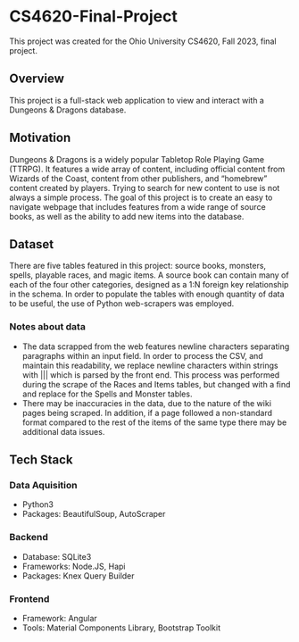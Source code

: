 # CS4620-Final-Project
This project was created for the Ohio University CS4620, Fall 2023, final project.

## Overview
This project is a full-stack web application to view and interact with a Dungeons & Dragons database.

## Motivation
Dungeons & Dragons is a widely popular Tabletop Role Playing Game (TTRPG). It features a wide array of content, including official content from Wizards of the Coast, content from other publishers, and “homebrew” content created by players. Trying to search for new content to use is not always a simple process. The goal of this project is to create an easy to navigate webpage that includes features from a wide range of source books, as well as the ability to add new items into the database.

## Dataset
There are five tables featured in this project: source books, monsters, spells, playable races, and magic items. A source book can contain many of each of the four other categories, designed as a 1:N foreign key relationship in the schema. In order to populate the tables with enough quantity of data to be useful, the use of Python web-scrapers was employed.

### Notes about data
 - The data scrapped from the web features newline characters separating paragraphs within an input field. In order to process the CSV, and maintain this readability, we replace newline characters within strings with ||| which is parsed by the front end. This process was performed during the scrape of the Races and Items tables, but changed with a find and replace for the Spells and Monster tables.
 - There may be inaccuracies in the data, due to the nature of the wiki pages being scraped. In addition, if a page followed a non-standard format compared to the rest of the items of the same type there may be additional data issues.

## Tech Stack
### Data Aquisition
- Python3
- Packages: BeautifulSoup, AutoScraper

### Backend
- Database: SQLite3
- Frameworks: Node.JS, Hapi
- Packages: Knex Query Builder

### Frontend
- Framework: Angular
- Tools: Material Components Library, Bootstrap Toolkit
